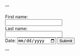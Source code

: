 '''
<!DOCTYPE html>
<html>
<head>
	<title>Test Form</title>
</head>
<body>
<form action="https://prod-20.centralus.logic.azure.com:443/workflows/d22a2b332b9d46a989060c468a10254f/triggers/manual/paths/invoke?api-version=2016-10-01&sp=%2Ftriggers%2Fmanual%2Frun&sv=1.0&sig=JU7G7dqodkhyS7KvYXn8kxuYANJnctqKYmleLNLywy8"  method="post">
  First name:<br>
  <input type="text" name="firstname"><br>
	Last name:<br>
  <input type="text" name="lastname"><br>
	Date:
  <input type="date" name="date">
	<input type="submit" value="Submit">
</form>
</body>
</html>
'''